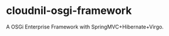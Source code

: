 cloudnil-osgi-framework
=======================

A OSGi Enterprise Framework with SpringMVC+Hibernate+Virgo.
